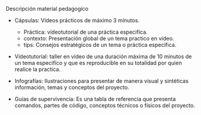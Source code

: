 Descripción material pedagogíco
* Cápsulas: Vídeos prácticos de máximo 3 minutos.
  * Práctica: vídeotutorial de  una práctica especifíca.
  * contexto: Presentación global de un tema practico en vídeo. 
  * tips: Consejos estratégicos de un tema o práctica especifica.

* Vídeotutorial: taller en vídeo de una duración máxima de 10 minutos de un tema especifíco y que es reproducible en su totalidad por quien realice la practica.
* Infografías: Ilustraciones para presentar de manera visual y sintéticas información, temas y conceptos del proyecto.
* Guías de supervivencia: Es una tabla de referencia que presenta comandos, partes de código, conceptos técnicos o físicos del proyecto. 

